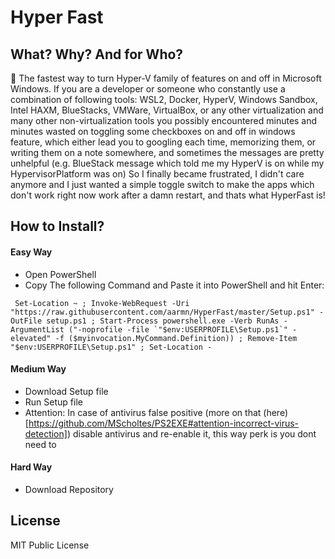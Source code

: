 # Hyper Fast
<!-- TODO: Logo, and Badges go here -->
## What? Why? And for Who?
🚀 The fastest way to turn Hyper-V family of features on and off in Microsoft Windows.
If you are a developer or someone who constantly use a combination of following tools: WSL2, Docker, HyperV, Windows Sandbox, Intel HAXM, BlueStacks, VMWare, VirtualBox, or any other virtualization and many other non-virtualization tools you possibly encountered minutes and minutes wasted on toggling some checkboxes on and off in windows feature, which either lead you to googling each time, memorizing them, or writing them on a note somewhere, and sometimes the messages are pretty unhelpful (e.g. BlueStack message which told me my HyperV is on while my HypervisorPlatform was on)
So I finally became frustrated, I didn't care anymore and I just wanted a simple toggle switch to make the apps which don't work right now work after a damn restart, and thats what HyperFast is!

## How to Install?
#### Easy Way
 - Open PowerShell
 - Copy The following Command and Paste it into PowerShell and hit Enter: 

``` Set-Location ~ ; Invoke-WebRequest -Uri "https://raw.githubusercontent.com/aarmn/HyperFast/master/Setup.ps1" -OutFile setup.ps1 ; Start-Process powershell.exe -Verb RunAs -ArgumentList ("-noprofile -file `"$env:USERPROFILE\Setup.ps1`" -elevated" -f ($myinvocation.MyCommand.Definition)) ; Remove-Item "$env:USERPROFILE\Setup.ps1" ; Set-Location -```

#### Medium Way
 - Download Setup file
 - Run Setup file
 - Attention: In case of antivirus false positive (more on that (here)[https://github.com/MScholtes/PS2EXE#attention-incorrect-virus-detection]) disable antivirus and re-enable it, this way perk is you dont need to 

#### Hard Way
 - Download Repository

## License
MIT Public License